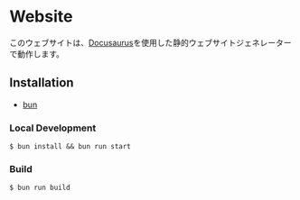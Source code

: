 # Website
このウェブサイトは、[Docusaurus](https://docusaurus.io/)を使用した静的ウェブサイトジェネレーターで動作します。

## Installation
- [bun](https://bun.sh/)

### Local Development

```console
$ bun install && bun run start
```

### Build

```console
$ bun run build
```
